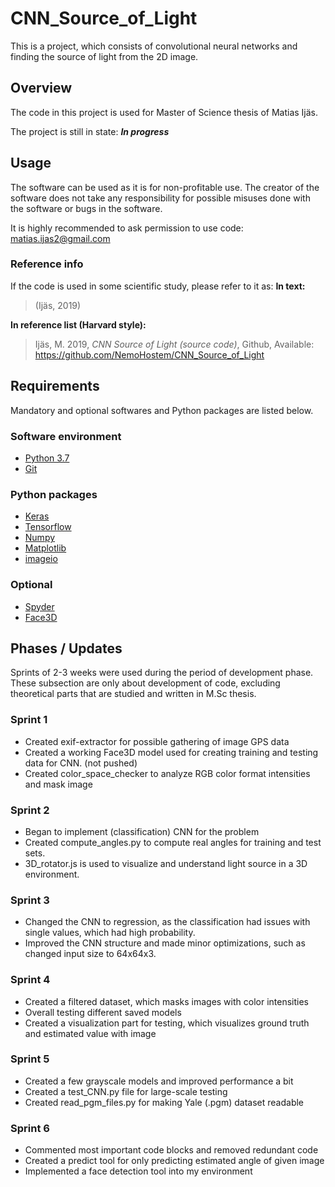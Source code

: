 # CNN_Source_of_Light
This is a project, which consists of convolutional neural networks and finding the source of light from the 2D image.

## Overview
The code in this project is used for Master of Science thesis of Matias Ijäs.

The project is still in state: ***In progress***

## Usage
The software can be used as it is for non-profitable use. The creator of the software does not take any responsibility for possible misuses done with the software or bugs in the software.

It is highly recommended to ask permission to use code: matias.ijas2@gmail.com

### Reference info
If the code is used in some scientific study, please refer to it as:
**In text:**
> (Ijäs, 2019)

**In reference list (Harvard style):**
> Ijäs, M. 2019, *CNN Source of Light (source code)*, Github, Available: https://github.com/NemoHostem/CNN_Source_of_Light

## Requirements
Mandatory and optional softwares and Python packages are listed below.

### Software environment
- [Python 3.7](https://www.python.org/downloads/)
- [Git](https://git-scm.com/downloads)

### Python packages
- [Keras](https://keras.io/)
- [Tensorflow](https://www.tensorflow.org/)
- [Numpy](https://www.numpy.org/)
- [Matplotlib](https://matplotlib.org/)
- [imageio](https://pypi.org/project/imageio/)

### Optional
- [Spyder](https://www.spyder-ide.org/)
- [Face3D](https://github.com/YadiraF/face3d)

## Phases / Updates
Sprints of 2-3 weeks were used during the period of development phase. These subsection are only about development of code, excluding theoretical parts that are studied and written in M.Sc thesis.

### Sprint 1
- Created exif-extractor for possible gathering of image GPS data
- Created a working Face3D model used for creating training and testing data for CNN. (not pushed)
- Created color_space_checker to analyze RGB color format intensities and mask image

### Sprint 2
- Began to implement (classification) CNN for the problem
- Created compute_angles.py to compute real angles for training and test sets.
- 3D_rotator.js is used to visualize and understand light source in a 3D environment.

### Sprint 3
- Changed the CNN to regression, as the classification had issues with single values, which had high probability.
- Improved the CNN structure and made minor optimizations, such as changed input size to 64x64x3.

### Sprint 4
- Created a filtered dataset, which masks images with color intensities
- Overall testing different saved models
- Created a visualization part for testing, which visualizes ground truth and estimated value with image

### Sprint 5
- Created a few grayscale models and improved performance a bit
- Created a test_CNN.py file for large-scale testing
- Created read_pgm_files.py for making Yale (.pgm) dataset readable

### Sprint 6
- Commented most important code blocks and removed redundant code
- Created a predict tool for only predicting estimated angle of given image
- Implemented a face detection tool into my environment

